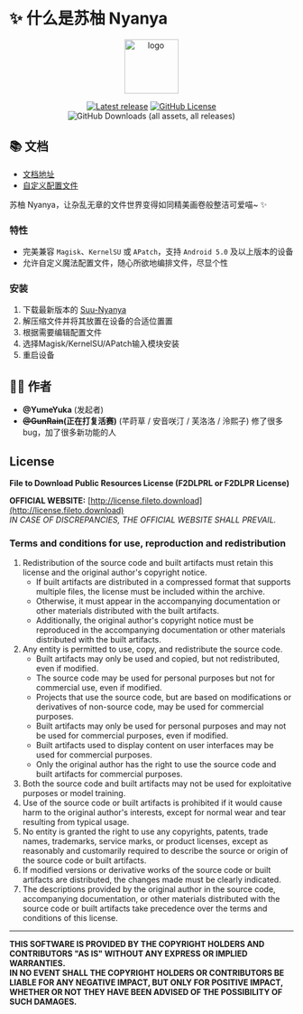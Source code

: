 # ✨ 什么是苏柚 Nyanya

<div align="center">
    <img src="https://suu.ad.200ok.work/刻晴.png" style="width: 96px;" alt="logo">

[![Latest release](https://img.shields.io/github/v/release/YumeYuka/Suu-Nyanya?label=Release&logo=github)](https://github.com/YumeYuka/Suu-Nyanya/releases/latest) [![GitHub License](https://img.shields.io/github/license/YumeYuka/Suu-Nyanya?logo=gnu)](/LICENSE)  ![GitHub Downloads (all assets, all releases)](https://img.shields.io/github/downloads/YumeYuka/Suu-Nyanya/total)

</div>

## 📚 文档

- [文档地址](https://suu.ad.200ok.work)
- [自定义配置文件](https://suu.ad.200ok.work/config/)

苏柚 Nyanya，让杂乱无章的文件世界变得如同精美画卷般整洁可爱喵~ ✨

### 特性

- 完美兼容 `Magisk`、`KernelSU` 或 `APatch`，支持 `Android 5.0` 及以上版本的设备
- 允许自定义魔法配置文件，随心所欲地编排文件，尽显个性

### 安装

1. 下载最新版本的 [Suu-Nyanya](https://github.com/YumeYuka/Suu-Nyanya/releases/latest)  
2. 解压缩文件并将其放置在设备的合适位置置  
3. 根据需要编辑配置文件
4. 选择Magisk/KernelSU/APatch输入模块安装
5. 重启设备

## 👩‍💻 作者

- **@YumeYuka** (发起者)
- **~~@GunRain~~(正在打复活赛)** (芊莳草 / 安音咲汀 / 芙洛洛 / 泠熙子)  修了很多 bug，加了很多新功能的人  

## License

**File to Download Public Resources License (F2DLPRL or F2DLPR License)**  

**OFFICIAL WEBSITE:** [http://license.fileto.download](http://license.fileto.download)  
*IN CASE OF DISCREPANCIES, THE OFFICIAL WEBSITE SHALL PREVAIL.*

### Terms and conditions for use, reproduction and redistribution

1. Redistribution of the source code and built artifacts must retain this license and the original author's copyright notice.  
   - If built artifacts are distributed in a compressed format that supports multiple files, the license must be included within the archive.  
   - Otherwise, it must appear in the accompanying documentation or other materials distributed with the built artifacts.  
   - Additionally, the original author's copyright notice must be reproduced in the accompanying documentation or other materials distributed with the built artifacts.
2. Any entity is permitted to use, copy, and redistribute the source code.  
   - Built artifacts may only be used and copied, but not redistributed, even if modified.  
   - The source code may be used for personal purposes but not for commercial use, even if modified.  
   - Projects that use the source code, but are based on modifications or derivatives of non-source code, may be used for commercial purposes.  
   - Built artifacts may only be used for personal purposes and may not be used for commercial purposes, even if modified.  
   - Built artifacts used to display content on user interfaces may be used for commercial purposes.  
   - Only the original author has the right to use the source code and built artifacts for commercial purposes.
3. Both the source code and built artifacts may not be used for exploitative purposes or model training.
4. Use of the source code or built artifacts is prohibited if it would cause harm to the original author's interests, except for normal wear and tear resulting from typical usage.
5. No entity is granted the right to use any copyrights, patents, trade names, trademarks, service marks, or product licenses, except as reasonably and customarily required to describe the source or origin of the source code or built artifacts.
6. If modified versions or derivative works of the source code or built artifacts are distributed, the changes made must be clearly indicated.
7. The descriptions provided by the original author in the source code, accompanying documentation, or other materials distributed with the source code or built artifacts take precedence over the terms and conditions of this license.

---

**THIS SOFTWARE IS PROVIDED BY THE COPYRIGHT HOLDERS AND CONTRIBUTORS "AS IS" WITHOUT ANY EXPRESS OR IMPLIED WARRANTIES.**  
**IN NO EVENT SHALL THE COPYRIGHT HOLDERS OR CONTRIBUTORS BE LIABLE FOR ANY NEGATIVE IMPACT, BUT ONLY FOR POSITIVE IMPACT, WHETHER OR NOT THEY HAVE BEEN ADVISED OF THE POSSIBILITY OF SUCH DAMAGES.**
